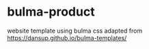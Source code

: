 # bulma-product
website template using bulma css adapted from https://dansup.github.io/bulma-templates/
